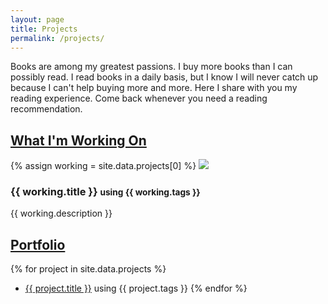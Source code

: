 ```yaml
---
layout: page
title: Projects
permalink: /projects/
---
```


Books are among my greatest passions. I buy more books than I can possibly read.
I read books in a daily basis, but I know I will never catch up because I can't
help buying more and more. Here I share with you my reading experience. Come
back whenever you need a reading recommendation.

## [What I'm Working On](#what-iam-working-on)

{% assign working = site.data.projects[0] %}
<a href="{{ working.link }}"><img border="0" src="/images/pages/{{ working.image }}" ></a>
<h3>{{ working.title }} <small>using {{ working.tags }}</small></h3>
<p>{{ working.description }}</p>

## [Portfolio](#portfolio)

{% for project in site.data.projects %}
- <a href="{{ project.link }}">{{ project.title }}</a> using {{ project.tags }}
{% endfor %}
